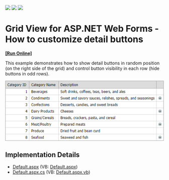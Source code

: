 <!-- default badges list -->
![](https://img.shields.io/endpoint?url=https://codecentral.devexpress.com/api/v1/VersionRange/128533779/13.2.12%2B)
[![](https://img.shields.io/badge/Open_in_DevExpress_Support_Center-FF7200?style=flat-square&logo=DevExpress&logoColor=white)](https://supportcenter.devexpress.com/ticket/details/E1016)
[![](https://img.shields.io/badge/📖_How_to_use_DevExpress_Examples-e9f6fc?style=flat-square)](https://docs.devexpress.com/GeneralInformation/403183)
<!-- default badges end -->

# Grid View for ASP.NET Web Forms - How to customize detail buttons
<!-- run online -->
**[[Run Online]](https://codecentral.devexpress.com/e1016/)**
<!-- run online end -->

This example demonstrates how to show detail buttons in random position (on the right side of the grid) and control button visibility in each row (hide buttons in odd rows).

![](grid-with-custom-detail-buttons.png)

## Implementation Details

* [Default.aspx](./CS/Default.aspx) (VB: [Default.aspx](./VB/Default.aspx))
* [Default.aspx.cs](./CS/Default.aspx.cs) (VB: [Default.aspx.vb](./VB/Default.aspx.vb))
